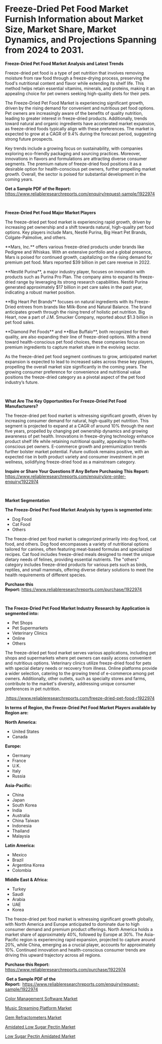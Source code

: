<p><h1>Freeze-Dried Pet Food Market Furnish Information about Market Size, Market Share, Market Dynamics, and Projections Spanning from 2024 to 2031.</h1></p><p><strong>Freeze-Dried Pet Food Market Analysis and Latest Trends</strong></p>
<p><p>Freeze-dried pet food is a type of pet nutrition that involves removing moisture from raw food through a freeze-drying process, preserving the food's nutritional content and flavor while extending its shelf life. This method helps retain essential vitamins, minerals, and proteins, making it an appealing choice for pet owners seeking high-quality diets for their pets.</p><p>The Freeze-Dried Pet Food Market is experiencing significant growth, driven by the rising demand for convenient and nutritious pet food options. Pet owners are increasingly aware of the benefits of quality nutrition, leading to greater interest in freeze-dried products. Additionally, trends toward natural and organic ingredients have accelerated market expansion, as freeze-dried foods typically align with these preferences. The market is expected to grow at a CAGR of 9.4% during the forecast period, suggesting strong future prospects.</p><p>Key trends include a growing focus on sustainability, with companies exploring eco-friendly packaging and sourcing practices. Moreover, innovations in flavors and formulations are attracting diverse consumer segments. The premium nature of freeze-dried food positions it as a desirable option for health-conscious pet owners, further propelling market growth. Overall, the sector is poised for substantial development in the coming years.</p></p>
<p><strong>Get a Sample PDF of the Report:&nbsp;</strong> <a href="https://www.reliableresearchreports.com/enquiry/request-sample/1922974?utm_campaign=36&utm_medium=2&utm_source=Github&utm_content=ia&utm_term=24102024&utm_id=freeze-dried-pet-food">https://www.reliableresearchreports.com/enquiry/request-sample/1922974</a></p>
<p>&nbsp;</p>
<p><strong>Freeze-Dried Pet Food Major Market Players</strong></p>
<p><p>The freeze-dried pet food market is experiencing rapid growth, driven by increasing pet ownership and a shift towards natural, high-quality pet food options. Key players include Mars, Nestlé Purina, Big Heart Pet Brands, Colgate-Palmolive, and others.</p><p>**Mars, Inc.** offers various freeze-dried products under brands like Pedigree and Whiskas. With an extensive portfolio and a global presence, Mars is poised for continued growth, capitalizing on the rising demand for premium pet food. Mars reported $39 billion in pet care revenue in 2022.</p><p>**Nestlé Purina**, a major industry player, focuses on innovation with products such as Purina Pro Plan. The company aims to expand its freeze-dried range by leveraging its strong research capabilities. Nestlé Purina generated approximately $17 billion in pet care sales in the past year, indicating a robust market position.</p><p>**Big Heart Pet Brands** focuses on natural ingredients with its Freeze-Dried entrees from brands like Milk-Bone and Natural Balance. The brand anticipates growth through the rising trend of holistic pet nutrition. Big Heart, now a part of J.M. Smucker Company, reported about $1.3 billion in pet food sales.</p><p>**Diamond Pet Foods** and **Blue Buffalo**, both recognized for their quality, are also expanding their line of freeze-dried options. With a trend toward health-conscious pet food choices, these companies focus on premium ingredients to capture market share in the evolving sector.</p><p>As the freeze-dried pet food segment continues to grow, anticipated market expansion is expected to lead to increased sales across these key players, propelling the overall market size significantly in the coming years. The growing consumer preference for convenience and nutritional value positions the freeze-dried category as a pivotal aspect of the pet food industry’s future.</p></p>
<p>&nbsp;</p>
<p><strong>What Are The Key Opportunities For Freeze-Dried Pet Food Manufacturers?</strong></p>
<p><p>The freeze-dried pet food market is witnessing significant growth, driven by increasing consumer demand for natural, high-quality pet nutrition. This segment is projected to expand at a CAGR of around 10% through the next five years, propelled by changing pet ownership dynamics and growing awareness of pet health. Innovations in freeze-drying technology enhance product shelf life while retaining nutritional quality, appealing to health-conscious pet owners. E-commerce growth and premiumization trends further bolster market potential. Future outlook remains positive, with an expected rise in both product variety and consumer investment in pet wellness, solidifying freeze-dried food as a mainstream category.</p></p>
<p><strong>Inquire or Share Your Questions If Any Before Purchasing This Report:</strong> <a href="https://www.reliableresearchreports.com/enquiry/pre-order-enquiry/1922974?utm_campaign=36&utm_medium=2&utm_source=Github&utm_content=ia&utm_term=24102024&utm_id=freeze-dried-pet-food">https://www.reliableresearchreports.com/enquiry/pre-order-enquiry/1922974</a></p>
<p>&nbsp;</p>
<p><strong>Market Segmentation</strong></p>
<p><strong>The Freeze-Dried Pet Food Market Analysis by types is segmented into:</strong></p>
<p><ul><li>Dog Food</li><li>Cat Food</li><li>Others</li></ul></p>
<p><p>The freeze-dried pet food market is categorized primarily into dog food, cat food, and others. Dog food encompasses a variety of nutritional options tailored for canines, often featuring meat-based formulas and specialized recipes. Cat food includes freeze-dried meals designed to meet the unique dietary needs of felines, providing essential nutrients. The "others" category includes freeze-dried products for various pets such as birds, reptiles, and small mammals, offering diverse dietary solutions to meet the health requirements of different species.</p></p>
<p><strong>Purchase this Report:&nbsp;</strong><a href="https://www.reliableresearchreports.com/purchase/1922974?utm_campaign=36&utm_medium=2&utm_source=Github&utm_content=ia&utm_term=24102024&utm_id=freeze-dried-pet-food">https://www.reliableresearchreports.com/purchase/1922974</a></p>
<p>&nbsp;</p>
<p><strong>The Freeze-Dried Pet Food Market Industry Research by Application is segmented into:</strong></p>
<p><ul><li>Pet Shops</li><li>Pet Supermarkets</li><li>Veterinary Clinics</li><li>Online</li><li>Others</li></ul></p>
<p><p>The freeze-dried pet food market serves various applications, including pet shops and supermarkets where pet owners can easily access convenient and nutritious options. Veterinary clinics utilize freeze-dried food for pets with special dietary needs or recovery from illness. Online platforms provide a wider selection, catering to the growing trend of e-commerce among pet owners. Additionally, other outlets, such as specialty stores and farms, contribute to the market's diversity, addressing unique consumer preferences in pet nutrition.</p></p>
<p><a href="https://www.reliableresearchreports.com/freeze-dried-pet-food-r1922974?utm_campaign=36&utm_medium=2&utm_source=Github&utm_content=ia&utm_term=24102024&utm_id=freeze-dried-pet-food">&nbsp;https://www.reliableresearchreports.com/freeze-dried-pet-food-r1922974</a></p>
<p><strong>In terms of Region, the Freeze-Dried Pet Food Market Players available by Region are:</strong></p>
<p>
    <p> <strong> North America: </strong>
        <ul>
            <li>United States</li>
            <li>Canada</li>
        </ul>
        </p> 
    <p> <strong> Europe: </strong>
        <ul>
            <li>Germany</li>
            <li>France</li>
            <li>U.K.</li>
            <li>Italy</li>
            <li>Russia</li>
        </ul>
        </p> 
    <p> <strong> Asia-Pacific: </strong>
        <ul>
            <li>China</li>
            <li>Japan</li>
            <li>South Korea</li>
            <li>India</li>
            <li>Australia</li>
            <li>China Taiwan</li>
            <li>Indonesia</li>
            <li>Thailand</li>
            <li>Malaysia</li>
        </ul>
        </p> 
    <p> <strong> Latin America: </strong>
        <ul>
            <li>Mexico</li>
            <li>Brazil</li>
            <li>Argentina Korea</li>
            <li>Colombia</li>
        </ul>
        </p> 
    <p> <strong> Middle East & Africa: </strong>
        <ul>
            <li>Turkey</li>
            <li>Saudi</li>
            <li>Arabia</li>
            <li>UAE</li>
            <li>Korea</li>
        </ul>
    </p>
    </p>
<p><p>The freeze-dried pet food market is witnessing significant growth globally, with North America and Europe anticipated to dominate due to high consumer demand and premium product offerings. North America holds a market share of approximately 40%, followed by Europe at 30%. The Asia-Pacific region is experiencing rapid expansion, projected to capture around 20%, while China, emerging as a crucial player, accounts for approximately 10%. Continued innovation and health-conscious consumer trends are driving this upward trajectory across all regions.</p></p>
<p><strong>Purchase this Report: </strong><a href="https://www.reliableresearchreports.com/purchase/1922974?utm_campaign=36&utm_medium=2&utm_source=Github&utm_content=ia&utm_term=24102024&utm_id=freeze-dried-pet-food">https://www.reliableresearchreports.com/purchase/1922974</a></p>
<p>&nbsp;<strong>Get a Sample PDF of the Report:&nbsp;&nbsp;</strong><a href="https://www.reliableresearchreports.com/enquiry/request-sample/1922974?utm_campaign=36&utm_medium=2&utm_source=Github&utm_content=ia&utm_term=24102024&utm_id=freeze-dried-pet-food">https://www.reliableresearchreports.com/enquiry/request-sample/1922974</a></p>
<p><strong></strong></p>
<p><p><a href="https://www.linkedin.com/pulse/top-trends-transforming-color-management-software-market-kphef?utm_campaign=36&utm_medium=2&utm_source=Github&utm_content=ia&utm_term=24102024&utm_id=freeze-dried-pet-food">Color Management Software Market</a></p><p><a href="https://www.linkedin.com/pulse/music-streaming-platform-market-investigation-industry-evolution-1genf?utm_campaign=36&utm_medium=2&utm_source=Github&utm_content=ia&utm_term=24102024&utm_id=freeze-dried-pet-food">Music Streaming Platform Market</a></p><p><a href="https://issuu.com/reportprime-2/docs/gem-refractometers-market-size-2030_690d030b349152?utm_campaign=36&utm_medium=2&utm_source=Github&utm_content=ia&utm_term=24102024&utm_id=freeze-dried-pet-food">Gem Refractometers Market</a></p><p><a href="https://github.com/knaufethaganye/Market-Research-Report-List-1/blob/main/amidated-low-sugar-pectin-market.md?utm_campaign=36&utm_medium=2&utm_source=Github&utm_content=ia&utm_term=24102024&utm_id=freeze-dried-pet-food">Amidated Low Sugar Pectin Market</a></p><p><a href="https://github.com/leonidmsw5y/Market-Research-Report-List-1/blob/main/low-sugar-pectin-amidated-market.md?utm_campaign=36&utm_medium=2&utm_source=Github&utm_content=ia&utm_term=24102024&utm_id=freeze-dried-pet-food">Low Sugar Pectin Amidated Market</a></p></p>